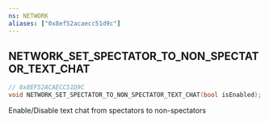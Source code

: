```yaml
---
ns: NETWORK
aliases: ["0x8ef52acaecc51d9c"]
---
```

## NETWORK_SET_SPECTATOR_TO_NON_SPECTATOR_TEXT_CHAT

```c
// 0x8EF52ACAECC51D9C
void NETWORK_SET_SPECTATOR_TO_NON_SPECTATOR_TEXT_CHAT(bool isEnabled);
```

Enable/Disable text chat from spectators to non-spectators

